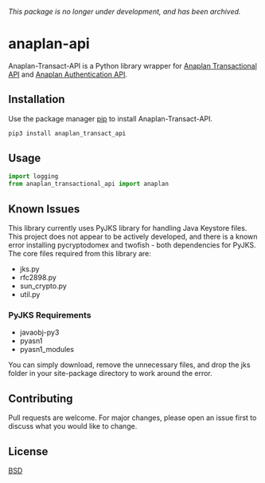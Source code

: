 *This package is no longer under development, and has been archived.*

# anaplan-api

Anaplan-Transact-API is a Python library wrapper for [Anaplan Transactional API](https://anaplanbulkapi20.docs.apiary.io/) and [Anaplan Authentication API](https://anaplanauthentication.docs.apiary.io/).

## Installation

Use the package manager [pip](https://pypi.org/project/anaplan-transact-api/) to install Anaplan-Transact-API.

```bash
pip3 install anaplan_transact_api
```

## Usage

```python
import logging
from anaplan_transactional_api import anaplan

```

## Known Issues
This library currently uses PyJKS library for handling Java Keystore files. This project does not appear to be actively developed, and there is a known error installing pycryptodomex and twofish - both dependencies for PyJKS. The core files required from this library are:

- jks.py
- rfc2898.py
- sun_crypto.py
- util.py

### PyJKS Requirements
- javaobj-py3
- pyasn1
- pyasn1_modules

You can simply download, remove the unnecessary files, and drop the jks folder in your site-package directory to work around the error.

## Contributing
Pull requests are welcome. For major changes, please open an issue first to discuss what you would like to change.

## License
[BSD](https://opensource.org/licenses/BSD-2-Clause)
